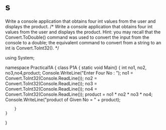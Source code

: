 # s
Write a console application that obtains four int values from the user and displays the product.
/* 
Write a console application that obtains four int values from the user and displays the
product. Hint: you may recall that the Convert.ToDouble() command was used to convert the
input from the console to a double; the equivalent command to convert from a string to an int
is Convert.ToInt32().
*/

using System;

namespace Practical1A
{
    class P1A
    {
        static void Main()
        {
            int no1, no2, no3,no4,product;
            Console.WriteLine("Enter Four No : ");
            no1 = Convert.ToInt32(Console.ReadLine());
            no2 = Convert.ToInt32(Console.ReadLine());
            no3 = Convert.ToInt32(Console.ReadLine());
            no4 = Convert.ToInt32(Console.ReadLine());
            product = no1 * no2 * no3 * no4;
            Console.WriteLine("product of Given No = " + product);


        }
    }
}
